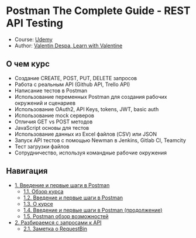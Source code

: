 # Postman The Complete Guide - REST API Testing

- Course: [Udemy](https://www.udemy.com/course/postman-the-complete-guide/)
- Author: [Valentin Despa, Learn with Valentine](https://www.udemy.com/course/postman-the-complete-guide/#instructor-1)

## О чем курс

- Создание CREATE, POST, PUT, DELETE запросов
- Работа с реальным API (Github API, Trello API)
- Написание тестов в Postman
- Использование переменных Postman для создания рабочих окружений и сценариев 
- Использование OAuth2, API Keys, tokens, JWT, basic auth
- Использование mock серверов
- Отличия GET vs POST методов
- JavaScript основы для тестов
- Использование данных из Excel файлов (CSV) или JSON
- Запуск API тестов с помощью Newman в Jenkins, Gitlab CI, Teamcity
- Тест загрузки файлов
- Сотрудничество, используя командные рабочие окружения

## Навигация

- [1. Введение и первые шаги в Postman](./docs/1.%20Introduction%20and%20first%20steps%20in%20Postman)
  - [1.1. Обзор курса](./docs/1.%20Introduction%20and%20first%20steps%20in%20Postman/1.1.%20Course%20overview)
  - [1.2. Введение и первые шаги в Postman](./docs/1.%20Introduction%20and%20first%20steps%20in%20Postman/1.2.%20Introduction%20and%20first%20steps%20in%20Postman)
  - [1.3. О курсе](./docs/1.%20Introduction%20and%20first%20steps%20in%20Postman/1.3.%20About%20this%20course)
  - [1.4. Введение и первые шаги в Postman (продолжение)](./docs/1.%20Introduction%20and%20first%20steps%20in%20Postman/1.4.%20Introduction%20and%20first%20steps%20in%20Postman%20(continued))
  - [1.5. Postman обзор возможностей](./docs/1.%20Introduction%20and%20first%20steps%20in%20Postman/1.5.%20The%20Postman%20Landscape)
- [2. Разбираемся с запросами к API](./docs/2.%20Creating%20with%20API%20requests)
  - [2.1. Заметка о RequestBin](./docs/2.%20Creating%20with%20API%20requests/2.1.%20Note%20about%20requestbin)
